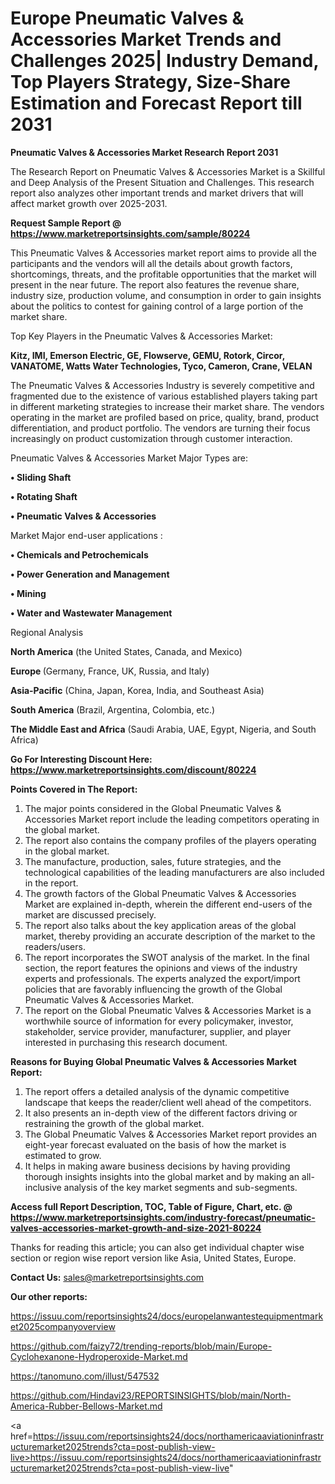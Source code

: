 # Europe Pneumatic Valves & Accessories Market Trends and Challenges 2025| Industry Demand, Top Players Strategy, Size-Share Estimation and Forecast Report till 2031

<strong>Pneumatic Valves & Accessories Market Research Report 2031</strong>

The Research Report on Pneumatic Valves & Accessories Market is a Skillful and Deep Analysis of the Present Situation and Challenges. This research report also analyzes other important trends and market drivers that will affect market growth over 2025-2031.

<strong>Request Sample Report @ <a href=https://www.marketreportsinsights.com/sample/80224>https://www.marketreportsinsights.com/sample/80224</a></strong>

This Pneumatic Valves & Accessories market report aims to provide all the participants and the vendors will all the details about growth factors, shortcomings, threats, and the profitable opportunities that the market will present in the near future. The report also features the revenue share, industry size, production volume, and consumption in order to gain insights about the politics to contest for gaining control of a large portion of the market share.

Top Key Players in the Pneumatic Valves & Accessories Market:

<strong>Kitz, IMI, Emerson Electric, GE, Flowserve, GEMU, Rotork, Circor, VANATOME, Watts Water Technologies, Tyco, Cameron, Crane, VELAN</strong>

The Pneumatic Valves & Accessories Industry is severely competitive and fragmented due to the existence of various established players taking part in different marketing strategies to increase their market share. The vendors operating in the market are profiled based on price, quality, brand, product differentiation, and product portfolio. The vendors are turning their focus increasingly on product customization through customer interaction.

Pneumatic Valves & Accessories Market Major Types are:

<strong>• Sliding Shaft

• Rotating Shaft

• Pneumatic Valves & Accessories</strong>

Market Major end-user applications :

<strong>• Chemicals and Petrochemicals

• Power Generation and Management

• Mining

• Water and Wastewater Management</strong>

Regional Analysis

</u><strong><b>North America</b></strong> (the United States, Canada, and Mexico)

<strong><b>Europe </b></strong>(Germany, France, UK, Russia, and Italy)

<strong><b>Asia-Pacific</b></strong> (China, Japan, Korea, India, and Southeast Asia)

<strong><b>South America</b></strong> (Brazil, Argentina, Colombia, etc.)

<strong><b>The Middle East and Africa</b></strong> (Saudi Arabia, UAE, Egypt, Nigeria, and South Africa)

<strong>Go For Interesting Discount Here: <a href=https://www.marketreportsinsights.com/discount/80224>https://www.marketreportsinsights.com/discount/80224</a></strong>

<strong>Points Covered in The Report:</strong>
<ol>
  <li>The major points considered in the Global Pneumatic Valves & Accessories Market report include the leading competitors operating in the global market.</li>
  <li>The report also contains the company profiles of the players operating in the global market.</li>
  <li>The manufacture, production, sales, future strategies, and the technological capabilities of the leading manufacturers are also included in the report.</li>
  <li>The growth factors of the Global Pneumatic Valves & Accessories Market are explained in-depth, wherein the different end-users of the market are discussed precisely.</li>
  <li>The report also talks about the key application areas of the global market, thereby providing an accurate description of the market to the readers/users.</li>
  <li>The report incorporates the SWOT analysis of the market. In the final section, the report features the opinions and views of the industry experts and professionals. The experts analyzed the export/import policies that are favorably influencing the growth of the Global Pneumatic Valves & Accessories Market.</li>
  <li>The report on the Global Pneumatic Valves & Accessories Market is a worthwhile source of information for every policymaker, investor, stakeholder, service provider, manufacturer, supplier, and player interested in purchasing this research document.</li>
</ol>
<strong>Reasons for Buying Global Pneumatic Valves & Accessories Market Report:</strong>

<ol>
  <li>The report offers a detailed analysis of the dynamic competitive landscape that keeps the reader/client well ahead of the competitors.</li>
  <li>It also presents an in-depth view of the different factors driving or restraining the growth of the global market.</li>
  <li>The Global Pneumatic Valves & Accessories Market report provides an eight-year forecast evaluated on the basis of how the market is estimated to grow.</li>
  <li>It helps in making aware business decisions by having providing thorough insights insights into the global market and by making an all-inclusive analysis of the key market segments and sub-segments.</li>
</ol>
<strong>Access full Report Description, TOC, Table of Figure, Chart, etc. @ <a href=https://www.marketreportsinsights.com/industry-forecast/pneumatic-valves-accessories-market-growth-and-size-2021-80224>https://www.marketreportsinsights.com/industry-forecast/pneumatic-valves-accessories-market-growth-and-size-2021-80224</a></strong>


Thanks for reading this article; you can also get individual chapter wise section or region wise report version like Asia, United States, Europe.

<strong>Contact Us:</strong>
sales@marketreportsinsights.com

<strong>Our other reports:</strong>

<a href=https://issuu.com/reportsinsights24/docs/europelanwantestequipmentmarket2025companyoverview>https://issuu.com/reportsinsights24/docs/europelanwantestequipmentmarket2025companyoverview</a>

<a href=https://github.com/faizy72/trending-reports/blob/main/Europe-Cyclohexanone-Hydroperoxide-Market.md>https://github.com/faizy72/trending-reports/blob/main/Europe-Cyclohexanone-Hydroperoxide-Market.md</a>

<a href=https://tanomuno.com/illust/547532>https://tanomuno.com/illust/547532</a>

<a href=https://github.com/Hindavi23/REPORTSINSIGHTS/blob/main/North-America-Rubber-Bellows-Market.md>https://github.com/Hindavi23/REPORTSINSIGHTS/blob/main/North-America-Rubber-Bellows-Market.md</a>

<a href=https://issuu.com/reportsinsights24/docs/northamericaaviationinfrastructuremarket2025trends?cta=post-publish-view-live>https://issuu.com/reportsinsights24/docs/northamericaaviationinfrastructuremarket2025trends?cta=post-publish-view-live</a>"
